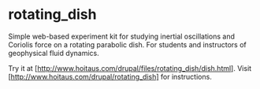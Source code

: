 rotating_dish
=============

Simple web-based experiment kit for studying inertial oscillations and Coriolis force on a rotating parabolic dish. 
For students and instructors of geophysical fluid dynamics.

Try it at [http://www.hoitaus.com/drupal/files/rotating_dish/dish.html].
Visit [http://www.hoitaus.com/drupal/rotating_dish] for instructions.
